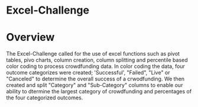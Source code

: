 # Excel-Challenge

# Overview
The Excel-Challenge called for the use of excel functions such as pivot tables, pivo charts, column creation, column splitting and percentile based color coding to process crowdfunding data. In color coding the data, four outcome categorizes were created; 'Successful', "Failed", "Live" or "Canceled" to determine the overall success of a crwodfunding. We then created and split "Category" and "Sub-Category" columns to enable our ability to dtermine the largest category of crowdfunding and percentages of the four categorized outcomes.
